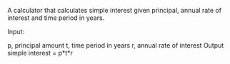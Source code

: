 <p>A calculator that calculates simple interest given principal, annual rate of interest and time period in years.</p>
  <p>Input:<p>
     p, principal amount
     t, time period in years
     r, annual rate of interest
  Output
     simple interest = p*t*r
